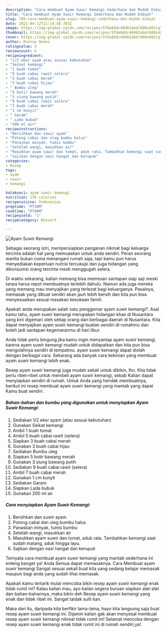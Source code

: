 ```yaml
---
description: "Cara membuat Ayam Suwir Kemangi Sederhana dan Mudah Dibuat"
title: "Cara membuat Ayam Suwir Kemangi Sederhana dan Mudah Dibuat"
slug: 789-cara-membuat-ayam-suwir-kemangi-sederhana-dan-mudah-dibuat
date: 2021-04-12T21:14:58.703Z
image: https://img-global.cpcdn.com/recipes/5fda8ddc49462abd/680x482cq70/ayam-suwir-kemangi-foto-resep-utama.jpg
thumbnail: https://img-global.cpcdn.com/recipes/5fda8ddc49462abd/680x482cq70/ayam-suwir-kemangi-foto-resep-utama.jpg
cover: https://img-global.cpcdn.com/recipes/5fda8ddc49462abd/680x482cq70/ayam-suwir-kemangi-foto-resep-utama.jpg
author: Ronnie Owens
ratingvalue: 3
reviewcount: 6
recipeingredient:
- "1/2 ekor ayam atau sesuai kebutuhan"
- "Seikat kemangi"
- "1 buah tomat"
- "5 buah cabai rawit selera"
- "3 buah cabai merah"
- "3 buah cabai hijau"
- " Bumbu uleg"
- "5 butir bawang merah"
- "3 siung bawang putih"
- "9 buah cabai rawit selera"
- "7 buah cabai merah"
- "1 cm kunyit"
- " Garam"
- " Lada bubuk"
- "200 ml air"
recipeinstructions:
- "Bersihkan dan suwir ayam"
- "Potong cabai dan uleg bumbu halus"
- "Panaskan minyak, tumis bumbu"
- "Setelah wangi, masukkan air"
- "Masukkan ayam suwir dan tomat, aduk rata. Tambahkan kemangi saat sudah matang, aduk hingga layu."
- "Sajikan dengan nasi hangat dan kerupuk"
categories:
- Resep
tags:
- ayam
- suwir
- kemangi

katakunci: ayam suwir kemangi 
nutrition: 176 calories
recipecuisine: Indonesian
preptime: "PT30M"
cooktime: "PT40M"
recipeyield: "1"
recipecategory: Dessert

---
```



![Ayam Suwir Kemangi](https://img-global.cpcdn.com/recipes/5fda8ddc49462abd/680x482cq70/ayam-suwir-kemangi-foto-resep-utama.jpg)

Sebagai seorang istri, mempersiapkan panganan nikmat bagi keluarga tercinta adalah hal yang memuaskan untuk anda sendiri. Peran seorang  wanita bukan cuma menangani rumah saja, tapi kamu pun harus menyediakan keperluan nutrisi tercukupi dan juga hidangan yang dikonsumsi orang tercinta mesti menggugah selera.

Di waktu  sekarang, kalian memang bisa memesan santapan siap saji meski tanpa harus repot membuatnya terlebih dahulu. Namun ada juga mereka yang memang mau menyajikan yang terlezat bagi keluarganya. Pasalnya, memasak yang dibuat sendiri akan jauh lebih bersih dan kita pun bisa menyesuaikan sesuai masakan kesukaan famili. 



Apakah anda merupakan salah satu penggemar ayam suwir kemangi?. Asal kamu tahu, ayam suwir kemangi merupakan hidangan khas di Nusantara yang kini digemari oleh setiap orang dari berbagai daerah di Nusantara. Kita dapat menyajikan ayam suwir kemangi buatan sendiri di rumahmu dan boleh jadi santapan kegemaranmu di hari libur.

Anda tidak perlu bingung jika kamu ingin menyantap ayam suwir kemangi, karena ayam suwir kemangi mudah untuk didapatkan dan kita pun bisa mengolahnya sendiri di tempatmu. ayam suwir kemangi dapat diolah dengan berbagai cara. Sekarang ada banyak cara kekinian yang membuat ayam suwir kemangi lebih enak.

Resep ayam suwir kemangi juga mudah sekali untuk dibikin, lho. Kita tidak perlu ribet-ribet untuk membeli ayam suwir kemangi, sebab Kalian dapat menyiapkan sendiri di rumah. Untuk Anda yang hendak membuatnya, berikut ini resep membuat ayam suwir kemangi yang mantab yang dapat Kamu buat sendiri.

<!--inarticleads1-->

##### Bahan-bahan dan bumbu yang digunakan untuk menyiapkan Ayam Suwir Kemangi:

1. Sediakan 1/2 ekor ayam (atau sesuai kebutuhan)
1. Gunakan Seikat kemangi
1. Ambil 1 buah tomat
1. Ambil 5 buah cabai rawit (selera)
1. Siapkan 3 buah cabai merah
1. Gunakan 3 buah cabai hijau
1. Sediakan  Bumbu uleg
1. Siapkan 5 butir bawang merah
1. Gunakan 3 siung bawang putih
1. Sediakan 9 buah cabai rawit (selera)
1. Ambil 7 buah cabai merah
1. Gunakan 1 cm kunyit
1. Sediakan  Garam
1. Siapkan  Lada bubuk
1. Gunakan 200 ml air




<!--inarticleads2-->

##### Cara menyiapkan Ayam Suwir Kemangi:

1. Bersihkan dan suwir ayam
1. Potong cabai dan uleg bumbu halus
1. Panaskan minyak, tumis bumbu
1. Setelah wangi, masukkan air
1. Masukkan ayam suwir dan tomat, aduk rata. Tambahkan kemangi saat sudah matang, aduk hingga layu.
1. Sajikan dengan nasi hangat dan kerupuk




Ternyata cara membuat ayam suwir kemangi yang mantab sederhana ini enteng banget ya! Anda Semua dapat memasaknya. Cara Membuat ayam suwir kemangi Sangat sesuai sekali buat kita yang sedang belajar memasak maupun bagi anda yang sudah lihai memasak.

Apakah kamu tertarik mulai mencoba bikin resep ayam suwir kemangi enak tidak rumit ini? Kalau kalian mau, ayo kalian segera buruan siapkan alat-alat dan bahan-bahannya, maka bikin deh Resep ayam suwir kemangi yang enak dan tidak ribet ini. Sangat taidak sulit kan. 

Maka dari itu, daripada kita berfikir lama-lama, hayo kita langsung saja buat resep ayam suwir kemangi ini. Dijamin kalian gak akan menyesal membuat resep ayam suwir kemangi nikmat tidak rumit ini! Selamat mencoba dengan resep ayam suwir kemangi enak tidak rumit ini di rumah sendiri,ya!.

